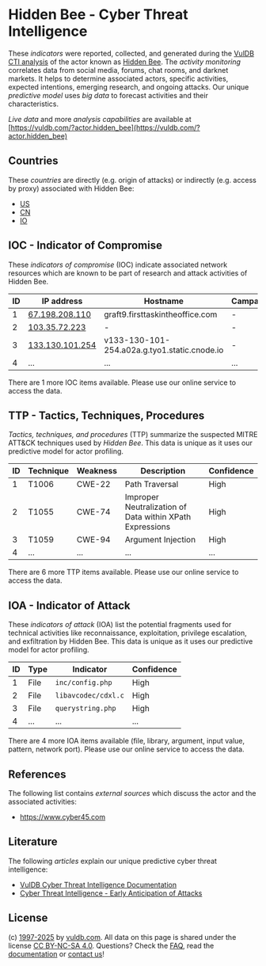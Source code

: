 # Hidden Bee - Cyber Threat Intelligence

These _indicators_ were reported, collected, and generated during the [VulDB CTI analysis](https://vuldb.com/?kb.cti) of the actor known as [Hidden Bee](https://vuldb.com/?actor.hidden_bee). The _activity monitoring_ correlates data from social media, forums, chat rooms, and darknet markets. It helps to determine associated actors, specific activities, expected intentions, emerging research, and ongoing attacks. Our unique _predictive model_ uses _big data_ to forecast activities and their characteristics.

_Live data_ and more _analysis capabilities_ are available at [https://vuldb.com/?actor.hidden_bee](https://vuldb.com/?actor.hidden_bee)

## Countries

These _countries_ are directly (e.g. origin of attacks) or indirectly (e.g. access by proxy) associated with Hidden Bee:

* [US](https://vuldb.com/?country.us)
* [CN](https://vuldb.com/?country.cn)
* [IO](https://vuldb.com/?country.io)

## IOC - Indicator of Compromise

These _indicators of compromise_ (IOC) indicate associated network resources which are known to be part of research and attack activities of Hidden Bee.

ID | IP address | Hostname | Campaign | Confidence
-- | ---------- | -------- | -------- | ----------
1 | [67.198.208.110](https://vuldb.com/?ip.67.198.208.110) | graft9.firsttaskintheoffice.com | - | High
2 | [103.35.72.223](https://vuldb.com/?ip.103.35.72.223) | - | - | High
3 | [133.130.101.254](https://vuldb.com/?ip.133.130.101.254) | v133-130-101-254.a02a.g.tyo1.static.cnode.io | - | High
4 | ... | ... | ... | ...

There are 1 more IOC items available. Please use our online service to access the data.

## TTP - Tactics, Techniques, Procedures

_Tactics, techniques, and procedures_ (TTP) summarize the suspected MITRE ATT&CK techniques used by _Hidden Bee_. This data is unique as it uses our predictive model for actor profiling.

ID | Technique | Weakness | Description | Confidence
-- | --------- | -------- | ----------- | ----------
1 | T1006 | CWE-22 | Path Traversal | High
2 | T1055 | CWE-74 | Improper Neutralization of Data within XPath Expressions | High
3 | T1059 | CWE-94 | Argument Injection | High
4 | ... | ... | ... | ...

There are 6 more TTP items available. Please use our online service to access the data.

## IOA - Indicator of Attack

These _indicators of attack_ (IOA) list the potential fragments used for technical activities like reconnaissance, exploitation, privilege escalation, and exfiltration by Hidden Bee. This data is unique as it uses our predictive model for actor profiling.

ID | Type | Indicator | Confidence
-- | ---- | --------- | ----------
1 | File | `inc/config.php` | High
2 | File | `libavcodec/cdxl.c` | High
3 | File | `querystring.php` | High
4 | ... | ... | ...

There are 4 more IOA items available (file, library, argument, input value, pattern, network port). Please use our online service to access the data.

## References

The following list contains _external sources_ which discuss the actor and the associated activities:

* https://www.cyber45.com

## Literature

The following _articles_ explain our unique predictive cyber threat intelligence:

* [VulDB Cyber Threat Intelligence Documentation](https://vuldb.com/?kb.cti)
* [Cyber Threat Intelligence - Early Anticipation of Attacks](https://www.scip.ch/en/?labs.20201022)

## License

(c) [1997-2025](https://vuldb.com/?kb.changelog) by [vuldb.com](https://vuldb.com/?kb.about). All data on this page is shared under the license [CC BY-NC-SA 4.0](https://creativecommons.org/licenses/by-nc-sa/4.0/). Questions? Check the [FAQ](https://vuldb.com/?kb.faq), read the [documentation](https://vuldb.com/?kb) or [contact us](https://vuldb.com/?contact)!
